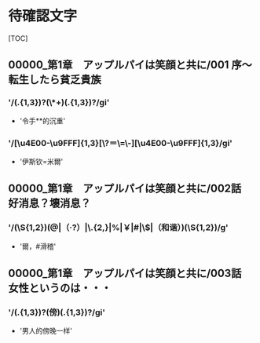 # 待確認文字

[TOC]

## 00000_第1章　アップルパイは笑顔と共に/001 序～転生したら貧乏貴族

### '/(.{1,3})?(\\*+)(.{1,3})?/gi'

- '令手**的沉重'

### '/[\\u4E00-\\u9FFF]{1,3}[\\?＝\\=\\-][\\u4E00-\\u9FFF]{1,3}/gi'

- '伊斯钦=米爾'


## 00000_第1章　アップルパイは笑顔と共に/002話　好消息？壞消息？

### '/(\\S{1,2})(@|（·?）|\\.{2,}|%|￥|#|\\$|（和谐）)(\\S{1,2})/g'

- '爾，#滑稽'


## 00000_第1章　アップルパイは笑顔と共に/003話　女性というのは・・・

### '/(.{1,3})?(傍)(.{1,3})?/gi'

- '男人的傍晚一样'

